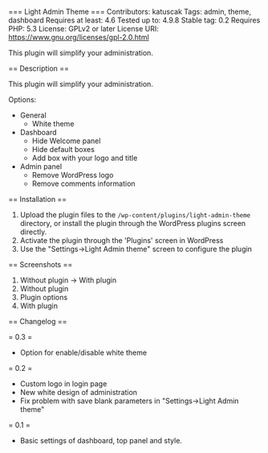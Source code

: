 === Light Admin Theme ===
Contributors: katuscak
Tags: admin, theme, dashboard
Requires at least: 4.6
Tested up to: 4.9.8
Stable tag: 0.2
Requires PHP: 5.3
License: GPLv2 or later
License URI: https://www.gnu.org/licenses/gpl-2.0.html

This plugin will simplify your administration.

== Description ==

This plugin will simplify your administration.

Options:

* General
    * White theme
* Dashboard
    * Hide Welcome panel
    * Hide default boxes
    * Add box with your logo and title 
* Admin panel
    * Remove WordPress logo
    * Remove comments information

== Installation ==

1. Upload the plugin files to the `/wp-content/plugins/light-admin-theme` directory, or install the plugin through the WordPress plugins screen directly.
2. Activate the plugin through the 'Plugins' screen in WordPress
3. Use the "Settings->Light Admin theme" screen to configure the plugin


== Screenshots ==

1. Without plugin -> With plugin
2. Without plugin
3. Plugin options
4. With plugin

== Changelog ==

= 0.3 =
* Option for enable/disable white theme

= 0.2 =
* Custom logo in login page
* New white design of administration
* Fix problem with save blank parameters in "Settings->Light Admin theme"

= 0.1 =
* Basic settings of dashboard, top panel and style.